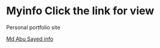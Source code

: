 # Myinfo Click the link for view
Personal portfolio site 

[Md Abu Sayed info](https://sayedbs.github.io/myinfo/)
